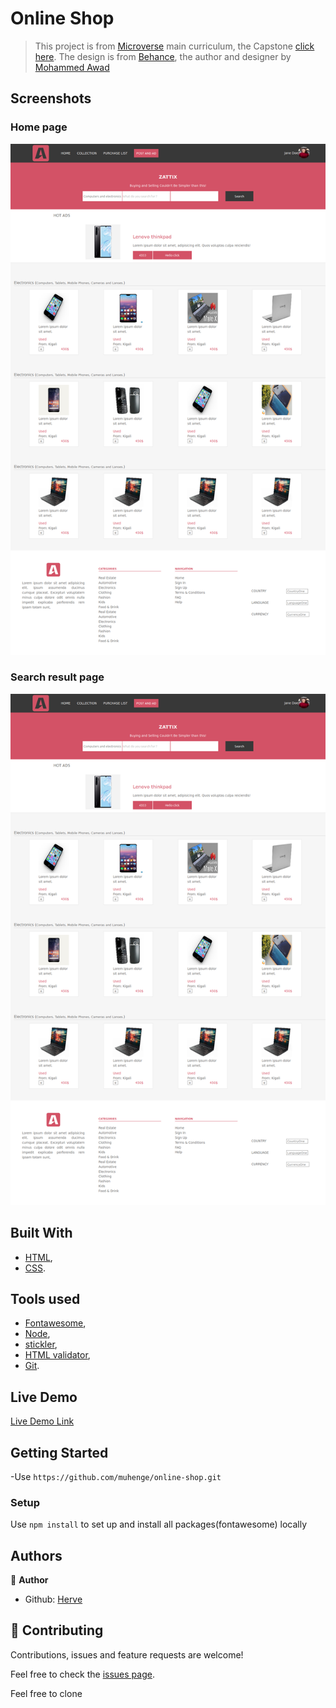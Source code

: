 # Online Shop

> This project is from [Microverse](https://www.microverse.org/) main curriculum, the Capstone [click here](https://www.notion.so/HTML-CSS-capstone-project-Online-shop-for-electronics-a3dbffab0c744c33b70001a79876edde). 
The design is from [Behance](https://www.behance.net/gallery/24796463/ZATTIX), the author and designer by [Mohammed Awad](https://www.behance.net/M_Awad)

## Screenshots

### Home page

![screenshot](screenshots/result.png)

### Search result page

![screenshot](screenshots/result.png)

## Built With

- [HTML](https://developer.mozilla.org/en-US/docs/Web/HTML),
- [CSS](https://www.w3schools.com/css/).

## Tools used

- [Fontawesome](https://fontawesome.com/),
- [Node](https://nodejs.org/en/),
- [stickler](https://stickler-ci.com/),
- [HTML validator](https://validator.w3.org/),
- [Git](https://git-scm.com/).

## Live Demo

[Live Demo Link](https://muhenge.github.io/online-shop/home.html)


## Getting Started

-Use `https://github.com/muhenge/online-shop.git`

### Setup
Use `npm install` to set up and install all packages(fontawesome) locally

## Authors

👤 **Author**

- Github: [Herve](https://github.com/muhenge)

## 🤝 Contributing

Contributions, issues and feature requests are welcome!

Feel free to check the [issues page](https://github.com/muhenge/online-shop/issues).

Feel free to clone
